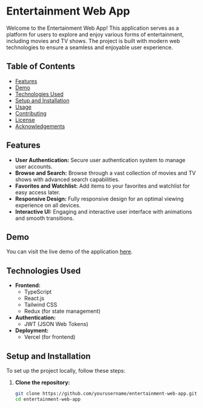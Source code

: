 # Entertainment Web App

Welcome to the Entertainment Web App! This application serves as a platform for users to explore and enjoy various forms of entertainment, including movies and TV shows. The project is built with modern web technologies to ensure a seamless and enjoyable user experience.

## Table of Contents

- [Features](#features)
- [Demo](#demo)
- [Technologies Used](#technologies-used)
- [Setup and Installation](#setup-and-installation)
- [Usage](#usage)
- [Contributing](#contributing)
- [License](#license)
- [Acknowledgements](#acknowledgements)

## Features

- **User Authentication:** Secure user authentication system to manage user accounts.
- **Browse and Search:** Browse through a vast collection of movies and TV shows with advanced search capabilities.
- **Favorites and Watchlist:** Add items to your favorites and watchlist for easy access later.
- **Responsive Design:** Fully responsive design for an optimal viewing experience on all devices.
- **Interactive UI:** Engaging and interactive user interface with animations and smooth transitions.

## Demo

You can visit the live demo of the application [here](https://entertainment-web-c5uuibo5x-levanis-projects-b6e33a8c.vercel.app/home).

## Technologies Used

- **Frontend:**
  - TypeScript
  - React.js
  - Tailwind CSS
  - Redux (for state management)
- **Authentication:**
  - JWT (JSON Web Tokens)
- **Deployment:**
  - Vercel (for frontend)

## Setup and Installation

To set up the project locally, follow these steps:

1. **Clone the repository:**
   ```bash
   git clone https://github.com/yourusername/entertainment-web-app.git
   cd entertainment-web-app
